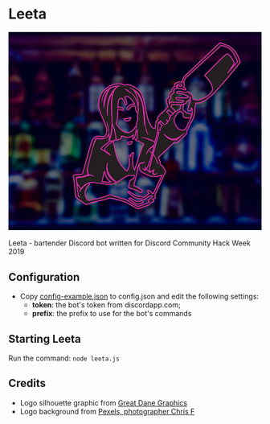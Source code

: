 # Leeta

![Leeta](/images/leetalogo-readme.png)

Leeta - bartender Discord bot written for Discord Community Hack Week 2019

## Configuration

* Copy [config-example.json](/config-example.json) to config.json and edit the following settings:
  * **token**: the bot's token from discordapp.com;
  * **prefix**: the prefix to use for the bot's commands

## Starting Leeta

Run the command: `node leeta.js`

## Credits

* Logo silhouette graphic from [Great Dane Graphics](https://www.greatdanegraphics.com/female-bartender)
* Logo background from [Pexels, photographer Chris F](https://www.pexels.com/@chris-f-38966)

